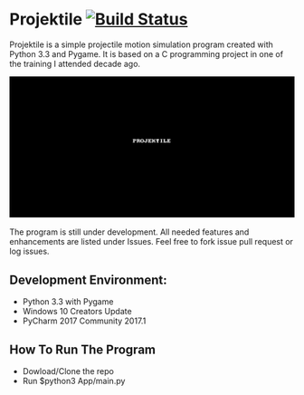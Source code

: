# Projektile [![Build Status](https://travis-ci.org/trashvin/Projektile.svg?branch=master)](https://travis-ci.org/trashvin/Projektile)


Projektile is a simple projectile motion simulation program created with Python 3.3 and Pygame. It is based on a C programming project in one of the training I attended decade ago.

![](Screenshots/projektile.gif)


The program is still under development. All needed features and enhancements are listed under Issues. Feel free to fork issue pull request or log issues.

## Development Environment:
- Python 3.3 with Pygame
- Windows 10 Creators Update
- PyCharm 2017 Community 2017.1

## How To Run The Program
- Dowload/Clone the repo
- Run $python3 App/main.py

